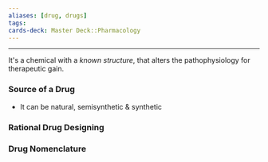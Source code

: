 ```yaml
---
aliases: [drug, drugs]
tags:
cards-deck: Master Deck::Pharmacology
---
```

---

It's a chemical with a *known structure*, that alters the pathophysiology for therapeutic gain.

### Source of a Drug
- It can be natural, semisynthetic & synthetic

### Rational Drug Designing

### Drug Nomenclature


